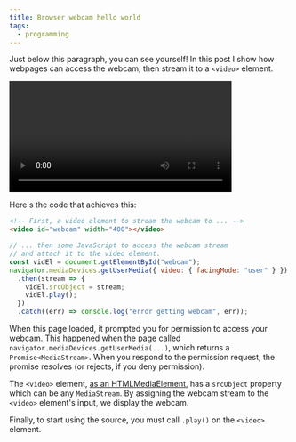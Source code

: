 ```yaml
---
title: Browser webcam hello world
tags:
  - programming
---
```


Just below this paragraph, you can see yourself!
In this post I show how webpages can access the webcam,
then stream it to a `<video>` element.

<video id="webcam" width="400"></video>

Here's the code that achieves this:

```html
<!-- First, a video element to stream the webcam to ... -->
<video id="webcam" width="400"></video>
```

```js
// ... then some JavaScript to access the webcam stream 
// and attach it to the video element.
const vidEl = document.getElementById("webcam");
navigator.mediaDevices.getUserMedia({ video: { facingMode: "user" } })
  .then(stream => {
    vidEl.srcObject = stream;
    vidEl.play();
  })
  .catch((err) => console.log("error getting webcam", err));
```

When this page loaded,
it prompted you for permission to access your webcam.
This happened when the page called `navigator.mediaDevices.getUserMedia(...)`,
which returns a `Promise<MediaStream>`.
When you respond to the permission request,
the promise resolves
(or rejects, if you deny permission).

The `<video>` element,
[as an HTMLMediaElement](https://developer.mozilla.org/en-US/docs/Web/API/HTMLMediaElement),
has a `srcObject` property which can be any `MediaStream`.
By assigning the webcam stream to the `<video>` element's input,
we display the webcam.

Finally,
to start using the source,
you must call `.play()` on the `<video>` element.

<script>
  const vidEl = document.getElementById("webcam");
  navigator.mediaDevices.getUserMedia({ video: { facingMode: "user" } })
    .then(stream => {
      vidEl.srcObject = stream;
      vidEl.play();
    })
    .catch((err) => console.log("error getting webcam", err));
</script>
